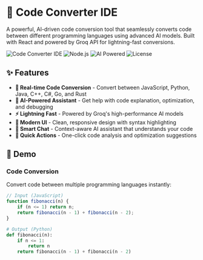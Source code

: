 # 🚀 Code Converter IDE

A powerful, AI-driven code conversion tool that seamlessly converts code between different programming languages using advanced AI models. Built with React and powered by Groq API for lightning-fast conversions.

![Code Converter IDE](https://img.shields.io/badge/React-18.2.0-blue)
![Node.js](https://img.shields.io/badge/Node.js-Express-green)
![AI Powered](https://img.shields.io/badge/AI-Groq%20API-purple)
![License](https://img.shields.io/badge/License-MIT-yellow)

## ✨ Features

- **🔄 Real-time Code Conversion** - Convert between JavaScript, Python, Java, C++, C#, Go, and Rust
- **🤖 AI-Powered Assistant** - Get help with code explanation, optimization, and debugging
- **⚡ Lightning Fast** - Powered by Groq's high-performance AI models
- **🎨 Modern UI** - Clean, responsive design with syntax highlighting
- **💬 Smart Chat** - Context-aware AI assistant that understands your code
- **🔧 Quick Actions** - One-click code analysis and optimization suggestions

## 🎯 Demo

### Code Conversion
Convert code between multiple programming languages instantly:

```javascript
// Input (JavaScript)
function fibonacci(n) {
    if (n <= 1) return n;
    return fibonacci(n - 1) + fibonacci(n - 2);
}
```

```python
# Output (Python)
def fibonacci(n):
    if n <= 1:
        return n
    return fibonacci(n - 1) + fibonacci(n - 2)